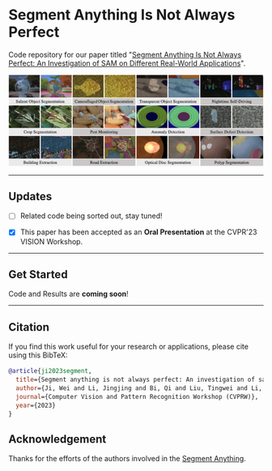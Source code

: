 # Segment Anything Is Not Always Perfect
Code repository for our paper titled "[Segment Anything Is Not Always Perfect: An Investigation of SAM on Different Real-World Applications](https://arxiv.org/pdf/2304.05750.pdf)". 

![avatar](https://github.com/LiuTingWed/SAM-Not-Perfect/blob/main/sample.png)

------

## Updates
- [ ] Related code being sorted out, stay tuned!
+ [x] This paper has been accepted as an **Oral Presentation** at the CVPR'23 VISION Workshop.

-------

## Get Started

Code and Results are **coming soon**!

-------

## Citation
If you find this work useful for your research or applications, please cite using this BibTeX:
```bibtex
@article{ji2023segment,
  title={Segment anything is not always perfect: An investigation of sam on different real-world applications},
  author={Ji, Wei and Li, Jingjing and Bi, Qi and Liu, Tingwei and Li, Wenbo and Cheng, Li},
  journal={Computer Vision and Pattern Recognition Workshop (CVPRW)},
  year={2023}
}
```

## Acknowledgement

Thanks for the efforts of the authors involved in the [Segment Anything](https://github.com/facebookresearch/segment-anything). 
